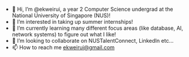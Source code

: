 - 👋 Hi, I’m @ekweirui, a year 2 Computer Science undergrad at the National University of Singapore (NUS)!
- 👀 I’m interested in taking up summer internships!
- 🌱 I’m currently learning many different focus areas (like database, AI, network systems) to figure out what I like!
- 💞️ I’m looking to collaborate on NUSTalentConnect, LinkedIn etc...
- 📫 How to reach me ekweirui@gmail.com

<!---
ekweirui/ekweirui is a ✨ special ✨ repository because its `README.md` (this file) appears on your GitHub profile.
You can click the Preview link to take a look at your changes.
--->
